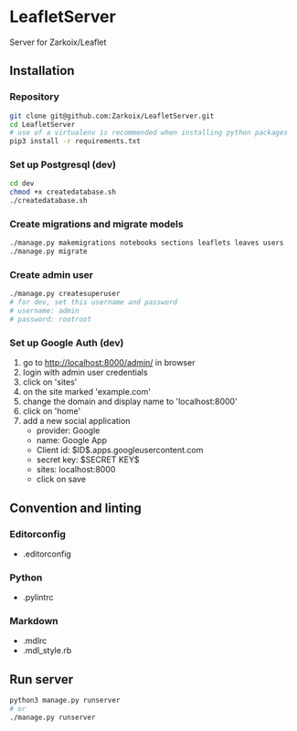 # LeafletServer

Server for Zarkoix/Leaflet

## Installation

### Repository

```bash
git clone git@github.com:Zarkoix/LeafletServer.git
cd LeafletServer
# use of a virtualenv is recommended when installing python packages
pip3 install -r requirements.txt
```

### Set up Postgresql (dev)

```bash
cd dev
chmod +x createdatabase.sh
./createdatabase.sh
```

### Create migrations and migrate models

```bash
./manage.py makemigrations notebooks sections leaflets leaves users
./manage.py migrate
```

### Create admin user

```bash
./manage.py createsuperuser
# for dev, set this username and password
# username: admin
# password: rootroot
```

### Set up Google Auth (dev)

1. go to [http://localhost:8000/admin/](http://localhost:8000/admin/) in browser
2. login with admin user credentials
3. click on 'sites'
4. on the site marked 'example.com'
5. change the domain and display name to 'localhost:8000'
6. click on 'home'
7. add a new social application
    * provider: Google
    * name: Google App
    * Client id: \$ID\$.apps.googleusercontent.com
    * secret key: \$SECRET KEY\$
    * sites: localhost:8000
    * click on save

## Convention and linting

### Editorconfig

* .editorconfig

### Python

* .pylintrc

### Markdown

* .mdlrc
* .mdl_style.rb

## Run server

```bash
python3 manage.py runserver
# or
./manage.py runserver
```
